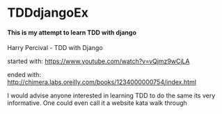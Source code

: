 # TDDdjangoEx
#### This is my attempt to learn TDD with django

Harry Percival - TDD with Django

started with: https://www.youtube.com/watch?v=vQjmz9wCjLA

ended with: http://chimera.labs.oreilly.com/books/1234000000754/index.html

I would advise anyone interested in learning TDD to do the same its very informative. One could even call it a website kata walk through


